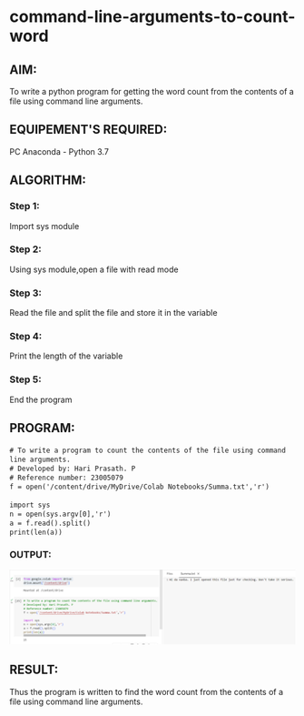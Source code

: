 # command-line-arguments-to-count-word
## AIM:
To write a python program for getting the word count from the contents of a file using command line arguments.
## EQUIPEMENT'S REQUIRED: 
PC
Anaconda - Python 3.7
## ALGORITHM:
### Step 1:
Import sys module
### Step 2:
Using sys module,open a file with read mode
### Step 3:
Read the file and split the file and store it in the variable
### Step 4:
Print the length of the variable
### Step 5:
End the program

## PROGRAM:
```
# To write a program to count the contents of the file using command line arguments.
# Developed by: Hari Prasath. P
# Reference number: 23005079
f = open('/content/drive/MyDrive/Colab Notebooks/Summa.txt','r')

import sys
n = open(sys.argv[0],'r')
a = f.read().split()
print(len(a))
```
### OUTPUT:
![output](/Screenshot%202023-07-30%20155738.png)

## RESULT:
Thus the program is written to find the word count from the contents of a file using command line arguments.
